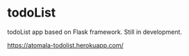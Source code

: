 # todoList

todoList app based on Flask framework. Still in development.

https://atomala-todolist.herokuapp.com/


